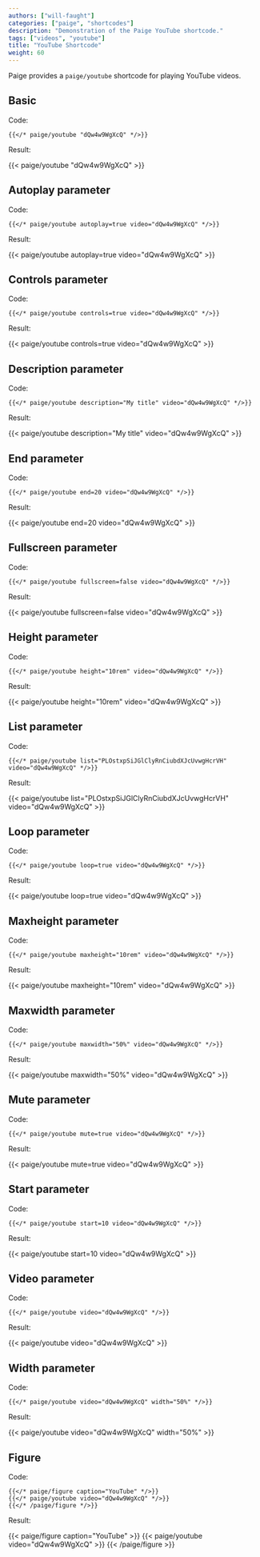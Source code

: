 ```yaml
---
authors: ["will-faught"]
categories: ["paige", "shortcodes"]
description: "Demonstration of the Paige YouTube shortcode."
tags: ["videos", "youtube"]
title: "YouTube Shortcode"
weight: 60
---
```


Paige provides a `paige/youtube` shortcode for playing YouTube videos.

<!--more-->

## Basic

Code:

```go-text-template
{{</* paige/youtube "dQw4w9WgXcQ" */>}}
```

Result:

{{< paige/youtube "dQw4w9WgXcQ" >}}

## Autoplay parameter

Code:

```go-text-template
{{</* paige/youtube autoplay=true video="dQw4w9WgXcQ" */>}}
```

Result:

{{< paige/youtube autoplay=true video="dQw4w9WgXcQ" >}}

## Controls parameter

Code:

```go-text-template
{{</* paige/youtube controls=true video="dQw4w9WgXcQ" */>}}
```

Result:

{{< paige/youtube controls=true video="dQw4w9WgXcQ" >}}

## Description parameter

Code:

```go-text-template
{{</* paige/youtube description="My title" video="dQw4w9WgXcQ" */>}}
```

Result:

{{< paige/youtube description="My title" video="dQw4w9WgXcQ" >}}

## End parameter

Code:

```go-text-template
{{</* paige/youtube end=20 video="dQw4w9WgXcQ" */>}}
```

Result:

{{< paige/youtube end=20 video="dQw4w9WgXcQ" >}}

## Fullscreen parameter

Code:

```go-text-template
{{</* paige/youtube fullscreen=false video="dQw4w9WgXcQ" */>}}
```

Result:

{{< paige/youtube fullscreen=false video="dQw4w9WgXcQ" >}}

## Height parameter

Code:

```go-text-template
{{</* paige/youtube height="10rem" video="dQw4w9WgXcQ" */>}}
```

Result:

{{< paige/youtube height="10rem" video="dQw4w9WgXcQ" >}}

## List parameter

Code:

```go-text-template
{{</* paige/youtube list="PLOstxpSiJGlClyRnCiubdXJcUvwgHcrVH" video="dQw4w9WgXcQ" */>}}
```

Result:

{{< paige/youtube list="PLOstxpSiJGlClyRnCiubdXJcUvwgHcrVH" video="dQw4w9WgXcQ" >}}

## Loop parameter

Code:

```go-text-template
{{</* paige/youtube loop=true video="dQw4w9WgXcQ" */>}}
```

Result:

{{< paige/youtube loop=true video="dQw4w9WgXcQ" >}}

## Maxheight parameter

Code:

```go-text-template
{{</* paige/youtube maxheight="10rem" video="dQw4w9WgXcQ" */>}}
```

Result:

{{< paige/youtube maxheight="10rem" video="dQw4w9WgXcQ" >}}

## Maxwidth parameter

Code:

```go-text-template
{{</* paige/youtube maxwidth="50%" video="dQw4w9WgXcQ" */>}}
```

Result:

{{< paige/youtube maxwidth="50%" video="dQw4w9WgXcQ" >}}

## Mute parameter

Code:

```go-text-template
{{</* paige/youtube mute=true video="dQw4w9WgXcQ" */>}}
```

Result:

{{< paige/youtube mute=true video="dQw4w9WgXcQ" >}}

## Start parameter

Code:

```go-text-template
{{</* paige/youtube start=10 video="dQw4w9WgXcQ" */>}}
```

Result:

{{< paige/youtube start=10 video="dQw4w9WgXcQ" >}}

## Video parameter

Code:

```go-text-template
{{</* paige/youtube video="dQw4w9WgXcQ" */>}}
```

Result:

{{< paige/youtube video="dQw4w9WgXcQ" >}}

## Width parameter

Code:

```go-text-template
{{</* paige/youtube video="dQw4w9WgXcQ" width="50%" */>}}
```

Result:

{{< paige/youtube video="dQw4w9WgXcQ" width="50%" >}}

## Figure

Code:

```go-text-template
{{</* paige/figure caption="YouTube" */>}}
{{</* paige/youtube video="dQw4w9WgXcQ" */>}}
{{</* /paige/figure */>}}
```

Result:

{{< paige/figure caption="YouTube" >}}
{{< paige/youtube video="dQw4w9WgXcQ" >}}
{{< /paige/figure >}}
